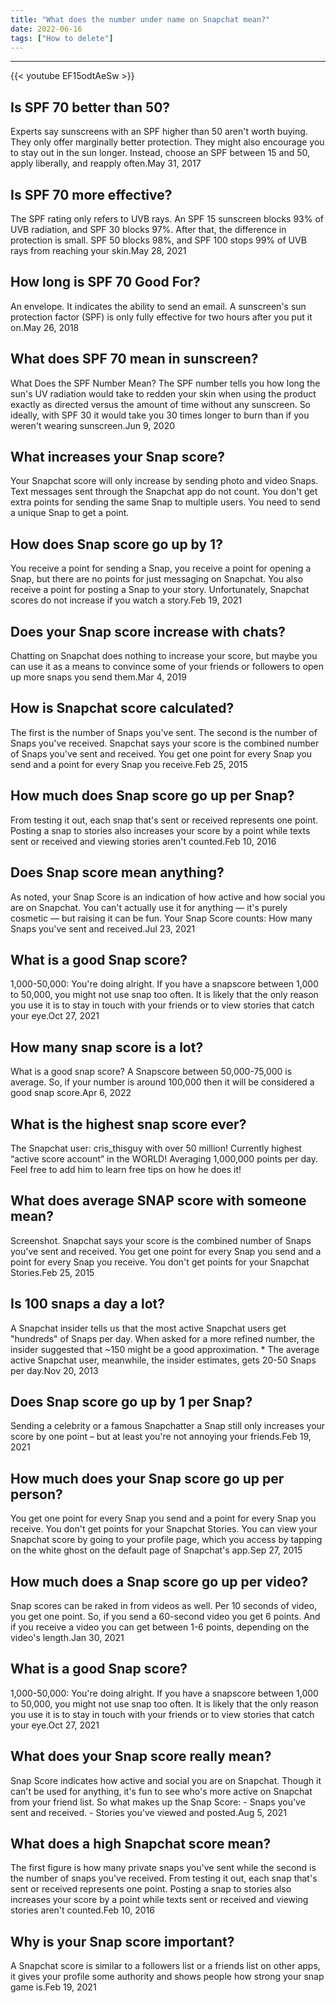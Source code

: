 ```yaml
---
title: "What does the number under name on Snapchat mean?"
date: 2022-06-16
tags: ["How to delete"]
---
```


---
{{< youtube EF15odtAeSw >}}
## Is SPF 70 better than 50?
Experts say sunscreens with an SPF higher than 50 aren't worth buying. They only offer marginally better protection. They might also encourage you to stay out in the sun longer. Instead, choose an SPF between 15 and 50, apply liberally, and reapply often.May 31, 2017

## Is SPF 70 more effective?
The SPF rating only refers to UVB rays. An SPF 15 sunscreen blocks 93% of UVB radiation, and SPF 30 blocks 97%. After that, the difference in protection is small. SPF 50 blocks 98%, and SPF 100 stops 99% of UVB rays from reaching your skin.May 28, 2021

## How long is SPF 70 Good For?
An envelope. It indicates the ability to send an email. A sunscreen's sun protection factor (SPF) is only fully effective for two hours after you put it on.May 26, 2018

## What does SPF 70 mean in sunscreen?
What Does the SPF Number Mean? The SPF number tells you how long the sun's UV radiation would take to redden your skin when using the product exactly as directed versus the amount of time without any sunscreen. So ideally, with SPF 30 it would take you 30 times longer to burn than if you weren't wearing sunscreen.Jun 9, 2020

## What increases your Snap score?
Your Snapchat score will only increase by sending photo and video Snaps. Text messages sent through the Snapchat app do not count. You don't get extra points for sending the same Snap to multiple users. You need to send a unique Snap to get a point.

## How does Snap score go up by 1?
You receive a point for sending a Snap, you receive a point for opening a Snap, but there are no points for just messaging on Snapchat. You also receive a point for posting a Snap to your story. Unfortunately, Snapchat scores do not increase if you watch a story.Feb 19, 2021

## Does your Snap score increase with chats?
Chatting on Snapchat does nothing to increase your score, but maybe you can use it as a means to convince some of your friends or followers to open up more snaps you send them.Mar 4, 2019

## How is Snapchat score calculated?
The first is the number of Snaps you've sent. The second is the number of Snaps you've received. Snapchat says your score is the combined number of Snaps you've sent and received. You get one point for every Snap you send and a point for every Snap you receive.Feb 25, 2015

## How much does Snap score go up per Snap?
From testing it out, each snap that's sent or received represents one point. Posting a snap to stories also increases your score by a point while texts sent or received and viewing stories aren't counted.Feb 10, 2016

## Does Snap score mean anything?
As noted, your Snap Score is an indication of how active and how social you are on Snapchat. You can't actually use it for anything — it's purely cosmetic — but raising it can be fun. Your Snap Score counts: How many Snaps you've sent and received.Jul 23, 2021

## What is a good Snap score?
1,000-50,000: You're doing alright. If you have a snapscore between 1,000 to 50,000, you might not use snap too often. It is likely that the only reason you use it is to stay in touch with your friends or to view stories that catch your eye.Oct 27, 2021

## How many snap score is a lot?
What is a good snap score? A Snapscore between 50,000-75,000 is average. So, if your number is around 100,000 then it will be considered a good snap score.Apr 6, 2022

## What is the highest snap score ever?
The Snapchat user: cris_thisguy with over 50 million! Currently highest “active score account” in the WORLD! Averaging 1,000,000 points per day. Feel free to add him to learn free tips on how he does it!

## What does average SNAP score with someone mean?
Screenshot. Snapchat says your score is the combined number of Snaps you've sent and received. You get one point for every Snap you send and a point for every Snap you receive. You don't get points for your Snapchat Stories.Feb 25, 2015

## Is 100 snaps a day a lot?
A Snapchat insider tells us that the most active Snapchat users get "hundreds" of Snaps per day. When asked for a more refined number, the insider suggested that ~150 might be a good approximation. * The average active Snapchat user, meanwhile, the insider estimates, gets 20-50 Snaps per day.Nov 20, 2013

## Does Snap score go up by 1 per Snap?
Sending a celebrity or a famous Snapchatter a Snap still only increases your score by one point – but at least you're not annoying your friends.Feb 19, 2021

## How much does your Snap score go up per person?
You get one point for every Snap you send and a point for every Snap you receive. You don't get points for your Snapchat Stories. You can view your Snapchat score by going to your profile page, which you access by tapping on the white ghost on the default page of Snapchat's app.Sep 27, 2015

## How much does a Snap score go up per video?
Snap scores can be raked in from videos as well. Per 10 seconds of video, you get one point. So, if you send a 60-second video you get 6 points. And if you receive a video you can get between 1-6 points, depending on the video's length.Jan 30, 2021

## What is a good Snap score?
1,000-50,000: You're doing alright. If you have a snapscore between 1,000 to 50,000, you might not use snap too often. It is likely that the only reason you use it is to stay in touch with your friends or to view stories that catch your eye.Oct 27, 2021

## What does your Snap score really mean?
Snap Score indicates how active and social you are on Snapchat. Though it can't be used for anything, it's fun to see who's more active on Snapchat from your friend list. So what makes up the Snap Score: - Snaps you've sent and received. - Stories you've viewed and posted.Aug 5, 2021

## What does a high Snapchat score mean?
The first figure is how many private snaps you've sent while the second is the number of snaps you've received. From testing it out, each snap that's sent or received represents one point. Posting a snap to stories also increases your score by a point while texts sent or received and viewing stories aren't counted.Feb 10, 2016

## Why is your Snap score important?
A Snapchat score is similar to a followers list or a friends list on other apps, it gives your profile some authority and shows people how strong your snap game is.Feb 19, 2021

